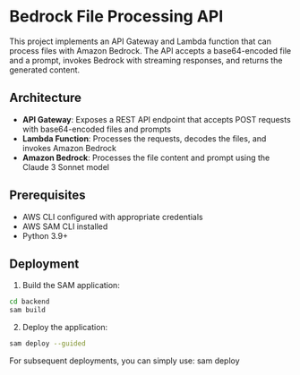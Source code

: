 # Bedrock File Processing API

This project implements an API Gateway and Lambda function that can process files with Amazon Bedrock. The API accepts a base64-encoded file and a prompt, invokes Bedrock with streaming responses, and returns the generated content.

## Architecture

- **API Gateway**: Exposes a REST API endpoint that accepts POST requests with base64-encoded files and prompts
- **Lambda Function**: Processes the requests, decodes the files, and invokes Amazon Bedrock
- **Amazon Bedrock**: Processes the file content and prompt using the Claude 3 Sonnet model

## Prerequisites

- AWS CLI configured with appropriate credentials
- AWS SAM CLI installed
- Python 3.9+

## Deployment

1. Build the SAM application:
```bash
cd backend
sam build
```

2. Deploy the application:
```bash
sam deploy --guided
```
For subsequent deployments, you can simply use:
sam deploy
